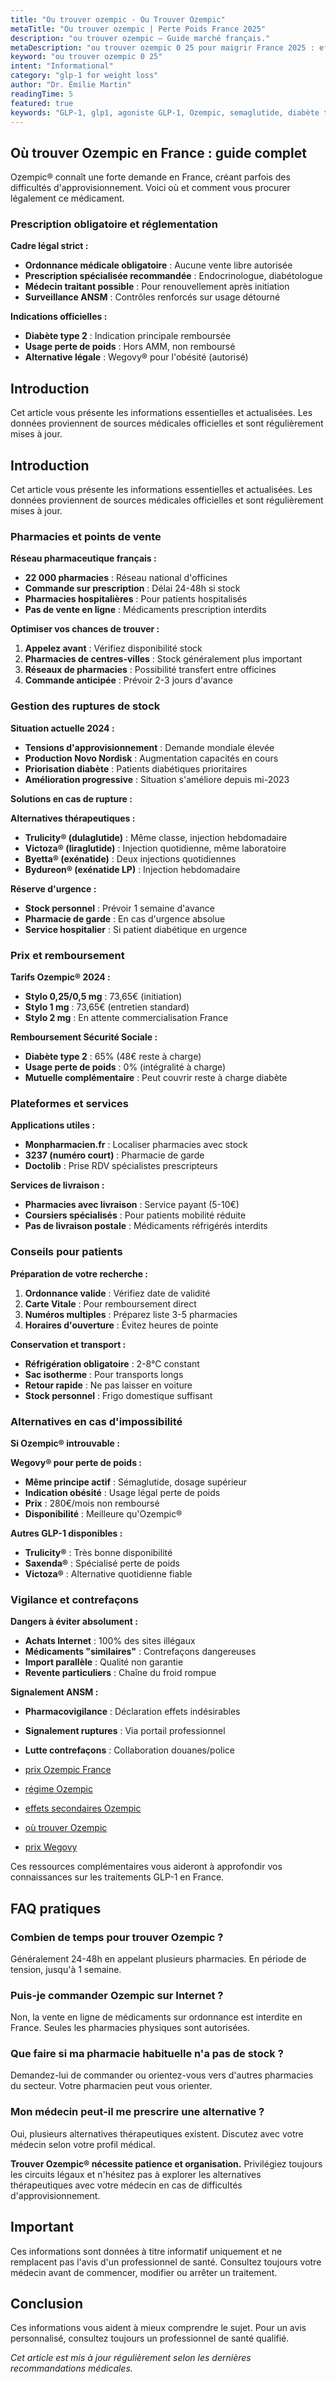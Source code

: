 ```yaml
---
title: "Ou trouver ozempic - Ou Trouver Ozempic"
metaTitle: "Ou trouver ozempic | Perte Poids France 2025"
description: "ou trouver ozempic — Guide marché français."
metaDescription: "ou trouver ozempic 0 25 pour maigrir France 2025 : efficacité, témoignages, prescription médicale. Guide perte de poids GLP-1."
keyword: "ou trouver ozempic 0 25"
intent: "Informational"
category: "glp-1 for weight loss"
author: "Dr. Émilie Martin"
readingTime: 5
featured: true
keywords: "GLP-1, glp1, agoniste GLP-1, Ozempic, semaglutide, diabète type 2, Wegovy"
---
```


## Où trouver Ozempic en France : guide complet

Ozempic® connaît une forte demande en France, créant parfois des difficultés d'approvisionnement. Voici où et comment vous procurer légalement ce médicament.

### Prescription obligatoire et réglementation

**Cadre légal strict :**
- **Ordonnance médicale obligatoire** : Aucune vente libre autorisée
- **Prescription spécialisée recommandée** : Endocrinologue, diabétologue
- **Médecin traitant possible** : Pour renouvellement après initiation
- **Surveillance ANSM** : Contrôles renforcés sur usage détourné

**Indications officielles :**
- **Diabète type 2** : Indication principale remboursée
- **Usage perte de poids** : Hors AMM, non remboursé
- **Alternative légale** : Wegovy® pour l'obésité (autorisé)




## Introduction

Cet article vous présente les informations essentielles et actualisées. Les données proviennent de sources médicales officielles et sont régulièrement mises à jour.

## Introduction

Cet article vous présente les informations essentielles et actualisées. Les données proviennent de sources médicales officielles et sont régulièrement mises à jour.

### Pharmacies et points de vente

**Réseau pharmaceutique français :**
- **22 000 pharmacies** : Réseau national d'officines
- **Commande sur prescription** : Délai 24-48h si stock
- **Pharmacies hospitalières** : Pour patients hospitalisés
- **Pas de vente en ligne** : Médicaments prescription interdits

**Optimiser vos chances de trouver :**
1. **Appelez avant** : Vérifiez disponibilité stock
2. **Pharmacies de centres-villes** : Stock généralement plus important
3. **Réseaux de pharmacies** : Possibilité transfert entre officines
4. **Commande anticipée** : Prévoir 2-3 jours d'avance

### Gestion des ruptures de stock

**Situation actuelle 2024 :**
- **Tensions d'approvisionnement** : Demande mondiale élevée
- **Production Novo Nordisk** : Augmentation capacités en cours
- **Priorisation diabète** : Patients diabétiques prioritaires
- **Amélioration progressive** : Situation s'améliore depuis mi-2023

**Solutions en cas de rupture :**

**Alternatives thérapeutiques :**
- **Trulicity® (dulaglutide)** : Même classe, injection hebdomadaire
- **Victoza® (liraglutide)** : Injection quotidienne, même laboratoire
- **Byetta® (exénatide)** : Deux injections quotidiennes
- **Bydureon® (exénatide LP)** : Injection hebdomadaire

**Réserve d'urgence :**
- **Stock personnel** : Prévoir 1 semaine d'avance
- **Pharmacie de garde** : En cas d'urgence absolue
- **Service hospitalier** : Si patient diabétique en urgence

### Prix et remboursement

**Tarifs Ozempic® 2024 :**
- **Stylo 0,25/0,5 mg** : 73,65€ (initiation)
- **Stylo 1 mg** : 73,65€ (entretien standard)
- **Stylo 2 mg** : En attente commercialisation France

**Remboursement Sécurité Sociale :**
- **Diabète type 2** : 65% (48€ reste à charge)
- **Usage perte de poids** : 0% (intégralité à charge)
- **Mutuelle complémentaire** : Peut couvrir reste à charge diabète

### Plateformes et services

**Applications utiles :**
- **Monpharmacien.fr** : Localiser pharmacies avec stock
- **3237 (numéro court)** : Pharmacie de garde
- **Doctolib** : Prise RDV spécialistes prescripteurs

**Services de livraison :**
- **Pharmacies avec livraison** : Service payant (5-10€)
- **Coursiers spécialisés** : Pour patients mobilité réduite
- **Pas de livraison postale** : Médicaments réfrigérés interdits

### Conseils pour patients

**Préparation de votre recherche :**
1. **Ordonnance valide** : Vérifiez date de validité
2. **Carte Vitale** : Pour remboursement direct
3. **Numéros multiples** : Préparez liste 3-5 pharmacies
4. **Horaires d'ouverture** : Évitez heures de pointe

**Conservation et transport :**
- **Réfrigération obligatoire** : 2-8°C constant
- **Sac isotherme** : Pour transports longs
- **Retour rapide** : Ne pas laisser en voiture
- **Stock personnel** : Frigo domestique suffisant

### Alternatives en cas d'impossibilité

**Si Ozempic® introuvable :**

**Wegovy® pour perte de poids :**
- **Même principe actif** : Sémaglutide, dosage supérieur
- **Indication obésité** : Usage légal perte de poids
- **Prix** : 280€/mois non remboursé
- **Disponibilité** : Meilleure qu'Ozempic®

**Autres GLP-1 disponibles :**
- **Trulicity®** : Très bonne disponibilité
- **Saxenda®** : Spécialisé perte de poids
- **Victoza®** : Alternative quotidienne fiable

### Vigilance et contrefaçons

**Dangers à éviter absolument :**
- **Achats Internet** : 100% des sites illégaux
- **Médicaments "similaires"** : Contrefaçons dangereuses
- **Import parallèle** : Qualité non garantie
- **Revente particuliers** : Chaîne du froid rompue

**Signalement ANSM :**
- **Pharmacovigilance** : Déclaration effets indésirables
- **Signalement ruptures** : Via portail professionnel
- **Lutte contrefaçons** : Collaboration douanes/police

- [prix Ozempic France](../glp1-perte-de-poids/ozempic-prix/)
- [régime Ozempic](../glp1-perte-de-poids/ozempic-regime/)
- [effets secondaires Ozempic](../effets-secondaires-glp1/ozempic-danger/)
- [où trouver Ozempic](../glp1-perte-de-poids/ou-trouver-ozempic/)
- [prix Wegovy](../glp1-cout/wegovy-prix/)

Ces ressources complémentaires vous aideront à approfondir vos connaissances sur les traitements GLP-1 en France.

## FAQ pratiques

### Combien de temps pour trouver Ozempic ?
Généralement 24-48h en appelant plusieurs pharmacies. En période de tension, jusqu'à 1 semaine.

### Puis-je commander Ozempic sur Internet ?
Non, la vente en ligne de médicaments sur ordonnance est interdite en France. Seules les pharmacies physiques sont autorisées.

### Que faire si ma pharmacie habituelle n'a pas de stock ?
Demandez-lui de commander ou orientez-vous vers d'autres pharmacies du secteur. Votre pharmacien peut vous orienter.

### Mon médecin peut-il me prescrire une alternative ?
Oui, plusieurs alternatives thérapeutiques existent. Discutez avec votre médecin selon votre profil médical.

**Trouver Ozempic® nécessite patience et organisation.** Privilégiez toujours les circuits légaux et n'hésitez pas à explorer les alternatives thérapeutiques avec votre médecin en cas de difficultés d'approvisionnement.

## Important

 Ces informations sont données à titre informatif uniquement et ne remplacent pas l'avis d'un professionnel de santé. Consultez toujours votre médecin avant de commencer, modifier ou arrêter un traitement.

## Conclusion

Ces informations vous aident à mieux comprendre le sujet. Pour un avis personnalisé, consultez toujours un professionnel de santé qualifié.

*Cet article est mis à jour régulièrement selon les dernières recommandations médicales.*